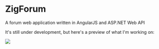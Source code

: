 # ZigForum
A forum web application written in AngularJS and ASP.NET Web API


It's still under development, but here's a preview of what I'm working on:

![](http://i.imgur.com/HdIEq9Q.gif)